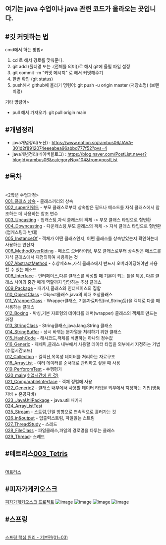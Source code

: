 여기는 java 수업이나 java 관련 코드가 올라오는 곳입니다. 
---
#깃 커밋하는 법
---
cmd에서 하는 방법>
1. cd 로 해서 경로를 맞춰준다. 
2. git add (폴더명 또는 .(전체를 의미))로 해서 git에 올릴 파일 설정
3. git commit -m "커밋 메시지" 로 해서 커밋해주기 
4. 한번 확인 (git status)
5. push해서 github에 올리기 
  명령어: git push -u origin master (저장소명) (브랜치명)

기타 명령어><br/>
- pull 해서 가져오기: git pull origin main

#개념정리 
---
- java개념정리(노션) : <https://www.notion.so/rambus06/JAVA-301d2f8912074eeeabea96abbd777f52?pvs=4>
- java개념정리(네이버블로그) : <https://blog.naver.com/PostList.naver?blogId=rambus06&categoryNo=104&from=postList>

#목차
---
<br/><2학년 수업과정>
<br/>[001_클래스 상속](https://github.com/rambus2006/JavaArrangement/tree/main/002_2gradeJavaIntellij/_01Class_inheritance) - 클래스끼리의 상속
<br/>[002_super키워드](https://github.com/rambus2006/JavaArrangement/tree/main/002_2gradeJavaIntellij/_02Super) - 부모 클래스로부터 상속받은 필드나 메소드를 자식 클래스에서 참조하는 데 사용하는 참조 변수
<br/>[003_Upcasting](https://github.com/rambus2006/JavaArrangement/tree/main/002_2gradeJavaIntellij/_03Upcasting) - 업캐스팅,자식 클래스의 객체 -> 부모 클래스 타입으로 형변환 
<br/>[004_Downcasting](https://github.com/rambus2006/JavaArrangement/tree/main/002_2gradeJavaIntellij/_04Downcasting) - 다운캐스팅,부모 클래스의 객체 -> 자식 클래스 타입으로 형변환 (업캐스팅과 반대)
<br/>[005_InstanceOf](https://github.com/rambus2006/JavaArrangement/tree/main/002_2gradeJavaIntellij/_05InstanceOf) - 객체가 어떤 클래스인지, 어떤 클래스를 상속받았는지 확인하는데 사용하는 연산자
<br/>[006_MethodOverRiding](https://github.com/rambus2006/JavaArrangement/tree/main/002_2gradeJavaIntellij/_06MethodOverRiding) - 메소드 오버라이딩, 부모 클래스로부터 상속받은 메소드를 자식 클래스에서 재정의하여 사용하는 것
<br/>[007_AbstractMethod](https://github.com/rambus2006/JavaArrangement/tree/main/002_2gradeJavaIntellij/_07AbstractMethod) - 추상메소드,자식 클래스에서 반드시 오버라이딩해야만 사용할 수 있는 메소드
<br/>[008_Interface](https://github.com/rambus2006/JavaArrangement/tree/main/002_2gradeJavaIntellij/_08Interface) - 인터페이스,다른 클래스를 작성할 때 기본이 되는 틀을 제공, 다른 클래스 사이의 중간 매개 역할까지 담당하는 추상 클래스
<br/>[009_Package](https://github.com/rambus2006/JavaArrangement/tree/main/002_2gradeJavaIntellij/_09Package) - 패키지,클래스와 인터페이스의 집합
<br/>[010_ObjectClass](https://github.com/rambus2006/JavaArrangement/tree/main/002_2gradeJavaIntellij/_10ObjectClass) - Object클래스,java의 최대 조상클래스
<br/>[011_WrapperClass](https://github.com/rambus2006/JavaArrangement/tree/main/002_2gradeJavaIntellij/_11WrapperClass) - Wrapper클래스, 기본자료타입(int,String등)을 객체로 다룰 때 사용하는 클래스 
<br/>[012_Boxing](https://github.com/rambus2006/JavaArrangement/tree/main/002_2gradeJavaIntellij/_12Boxing) - 박싱,기본 자료형의 데이터를 래퍼(wrapper) 클래스의 객체로 만드는 과정
<br/>[013_StringClass](https://github.com/rambus2006/JavaArrangement/tree/main/002_2gradeJavaIntellij/_13StringClass) - String클래스,java.lang.String 클래스
<br/>[014_StringBuffer](https://github.com/rambus2006/JavaArrangement/tree/main/002_2gradeJavaIntellij/_14StringBuffer) - 상시 바뀌는 문자열을 처리하기 위한 클래스 
<br/>[015_HashCode](https://github.com/rambus2006/JavaArrangement/tree/main/002_2gradeJavaIntellij/_15HashCode) - 해시코드,객체를 식별하는 하나의 정수값
<br/>[016_Generic](https://github.com/rambus2006/JavaArrangement/tree/main/002_2gradeJavaIntellij/_16Generic) - 제네릭,클래스 내부에서 사용할 데이터 타입을 외부에서 지정하는 기법(수업시간코드)
<br/>[017_Collection](https://github.com/rambus2006/JavaArrangement/tree/main/002_2gradeJavaIntellij/_17Collection) - 컬렉션,목록성 데이터를 처리하는 자료구조
<br/>[018_ArrayList](https://github.com/rambus2006/JavaArrangement/tree/main/002_2gradeJavaIntellij/_18ArrayList) - 여러 데이터를 순서대로 관리하고 싶을 때 사용
<br/>[019_PerforomTest](https://github.com/rambus2006/JavaArrangement/tree/main/002_2gradeJavaIntellij/_19PerformTest) - 수행평가
<br/>[020_main(수업시간에 한 것)](https://github.com/rambus2006/JavaArrangement/tree/main/002_2gradeJavaIntellij/_20Main_방민서_2305)
<br/>[021_ComparableInterface](https://github.com/rambus2006/JavaArrangement/tree/main/002_2gradeJavaIntellij/_21Comparable인터페이스) - 객체 정렬에 사용
<br/>[022_Generic2](https://github.com/rambus2006/JavaArrangement/tree/main/002_2gradeJavaIntellij/_22Generic) - 클래스 내부에서 사용할 데이터 타입을 외부에서 지정하는 기법(명품자바 + 혼공자바)
<br/>[023_JavaUtilPackage](https://github.com/rambus2006/JavaArrangement/tree/main/002_2gradeJavaIntellij/_23JavaUtilPackage) - java.util 패키지 
<br/>[024_ArrayListTest](https://github.com/rambus2006/JavaArrangement/tree/main/002_2gradeJavaIntellij/_24ArrayList문제)
<br/>[025_Stream](https://github.com/rambus2006/JavaArrangement/tree/main/002_2gradeJavaIntellij/_25Stream) - 스트림,단일 방향으로 연속적으로 흘러가는 것
<br/>[026_in&output](https://github.com/rambus2006/JavaArrangement/tree/main/002_2gradeJavaIntellij/_26입출력) - 입출력스트림, 파일읽는 스트림 
<br/>[027_ThreadStudy](https://github.com/rambus2006/JavaArrangement/tree/main/002_2gradeJavaIntellij/_27_thread_study) - 스레드
<br/>[028_FileClass](https://github.com/rambus2006/JavaArrangement/tree/main/002_2gradeJavaIntellij/_28파일클래스) - 파일클래스,파일의 경로명을 다루는 클래스 
<br/>[029_Thread](https://github.com/rambus2006/JavaArrangement/tree/main/002_2gradeJavaIntellij/_29_%EC%8A%A4%EB%A0%88%EB%93%9C)- 스레드 

#테트리스[003_Tetris](https://github.com/rambus2006/JavaArrangement/tree/main/_003_Tetris)
---
<br/>[테트리스](https://github.com/rambus2006/JavaArrangement/tree/main/_003_Tetris)

#피자가게키오스크 
---
[피자가게키오스크 프로젝트]()
![image](https://github.com/rambus2006/JavaArrangement/assets/101540710/f8e09386-74e5-4350-8c6c-87ed381982c1)
![image](https://github.com/rambus2006/JavaArrangement/assets/101540710/827d613e-7327-4639-b350-892ab144f770)
![image](https://github.com/rambus2006/JavaArrangement/assets/101540710/0d431619-255b-4afa-8861-b1e58f3920c3)
![image](https://github.com/rambus2006/JavaArrangement/assets/101540710/e2d73e69-bb57-4f7e-b6c0-7284dcb70a26)


#스프링
---
<br/>[스프링 핵심 원리 - 기본편(01~03)](https://github.com/rambus2006/JavaArrangement/tree/main/main/java/hello/core)
